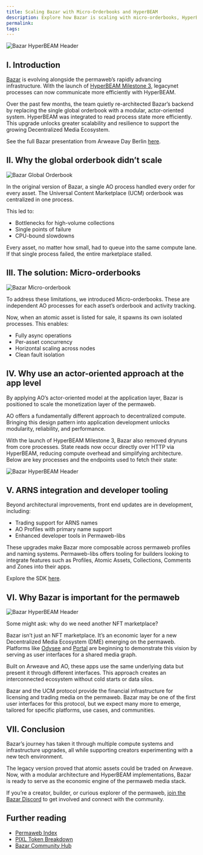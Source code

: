 ```yaml
---
title: Scaling Bazar with Micro-Orderbooks and HyperBEAM
description: Explore how Bazar is scaling with micro-orderbooks, HyperBEAM integration, and modular architecture to power the permaweb’s decentralized media ecosystem.
permalink:
tags:
---
```


![Bazar HyperBEAM Header](/static/images/bazar-hb-header.png)

## I. Introduction

[Bazar](https://bazar.arweave.net/) is evolving alongside the permaweb’s rapidly advancing infrastructure. With the launch of [HyperBEAM Milestone 3](hyperbeam-milestone-3-beta.md), legacynet processes can now communicate more efficiently with HyperBEAM.

Over the past few months, the team quietly re-architected Bazar’s backend by replacing the single global orderbook with a modular, actor-oriented system. HyperBEAM was integrated to read process state more efficiently. This upgrade unlocks greater scalability and resilience to support the growing Decentralized Media Ecosystem.

See the full Bazar presentation from Arweave Day Berlin [here](https://x.com/OurBazAR/status/1934728336485261678).

## II. Why the global orderbook didn’t scale

![Bazar Global Orderbook](/static/images/global-orderbook.png)

In the original version of Bazar, a single AO process handled every order for every asset. The Universal Content Marketplace (UCM) orderbook was centralized in one process.

This led to:

- Bottlenecks for high-volume collections
- Single points of failure
- CPU-bound slowdowns

Every asset, no matter how small, had to queue into the same compute lane. If that single process failed, the entire marketplace stalled.

## III. The solution: Micro-orderbooks

![Bazar Micro-orderbook](/static/images/micro-orderbook.png)

To address these limitations, we introduced Micro-orderbooks. These are independent AO processes for each asset’s orderbook and activity tracking.

Now, when an atomic asset is listed for sale, it spawns its own isolated processes. This enables:

- Fully async operations
- Per-asset concurrency
- Horizontal scaling across nodes
- Clean fault isolation

## IV. Why use an actor-oriented approach at the app level

By applying AO’s actor-oriented model at the application layer, Bazar is positioned to scale the monetization layer of the permaweb.

AO offers a fundamentally different approach to decentralized compute. Bringing this design pattern into application development unlocks modularity, reliability, and performance.

With the launch of HyperBEAM Milestone 3, Bazar also removed dryruns from core processes. State reads now occur directly over HTTP via HyperBEAM, reducing compute overhead and simplifying architecture. Below are key processes and the endpoints used to fetch their state:

![Bazar HyperBEAM Header](/static/images/bazar-hb.png)

## V. ARNS integration and developer tooling

Beyond architectural improvements, front end updates are in development, including:

- Trading support for ARNS names
- AO Profiles with primary name support
- Enhanced developer tools in Permaweb-libs

These upgrades make Bazar more composable across permaweb profiles and naming systems. Permaweb-libs offers tooling for builders looking to integrate features such as Profiles, Atomic Assets, Collections, Comments and Zones into their apps.

Explore the SDK [here](https://github.com/permaweb/permaweb-libs).

## VI. Why Bazar is important for the permaweb

![Bazar HyperBEAM Header](/static/images/dme.png)

Some might ask: why do we need another NFT marketplace?

Bazar isn’t just an NFT marketplace. It’s an economic layer for a new Decentralized Media Ecosystem (DME) emerging on the permaweb. Platforms like [Odysee](https://x.com/OdyseeTeam) and [Portal](https://x.com/PortalInto) are beginning to demonstrate this vision by serving as user interfaces for a shared media graph.

Built on Arweave and AO, these apps use the same underlying data but present it through different interfaces. This approach creates an interconnected ecosystem without cold starts or data silos.

Bazar and the UCM protocol provide the financial infrastructure for licensing and trading media on the permaweb. Bazar may be one of the first user interfaces for this protocol, but we expect many more to emerge, tailored for specific platforms, use cases, and communities.

## VII. Conclusion

Bazar’s journey has taken it through multiple compute systems and infrastructure upgrades, all while supporting creators experimenting with a new tech environment.

The legacy version proved that atomic assets could be traded on Arweave. Now, with a modular architecture and HyperBEAM implementations, Bazar is ready to serve as the economic engine of the permaweb media stack.

If you’re a creator, builder, or curious explorer of the permaweb, [join the Bazar Discord](https://discord.gg/vS2fYJNucN) to get involved and connect with the community.

## Further reading

- [Permaweb Index](permaweb-index.md)
- [PIXL Token Breakdown](pixl-fair-launch.md)
- [Bazar Community Hub](bazar-community-hub.md)
